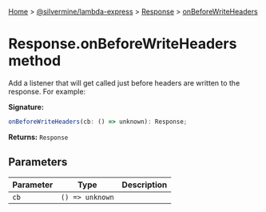 [Home](./index) &gt; [@silvermine/lambda-express](./lambda-express.md) &gt; [Response](./lambda-express.response.md) &gt; [onBeforeWriteHeaders](./lambda-express.response.onbeforewriteheaders.md)

# Response.onBeforeWriteHeaders method

Add a listener that will get called just before headers are written to the response. For example:


**Signature:**
```javascript
onBeforeWriteHeaders(cb: () => unknown): Response;
```
**Returns:** `Response`

## Parameters

|  Parameter | Type | Description |
|  --- | --- | --- |
|  `cb` | `() => unknown` |  |

